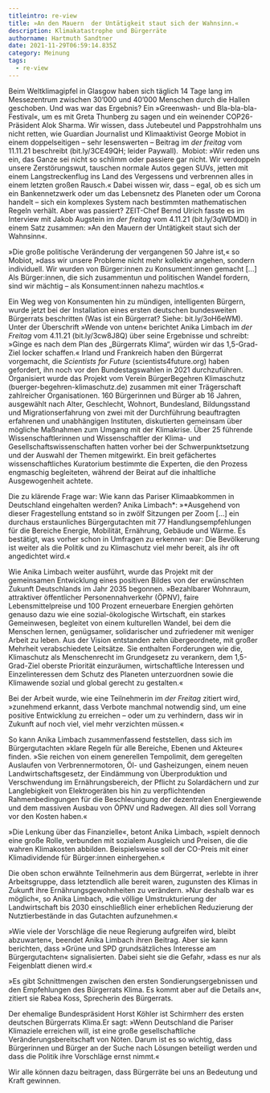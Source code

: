 ```yaml
---
titleintro: re-view
title: »An den Mauern  der Untätigkeit staut sich der Wahnsinn.«
description: Klimakatastrophe und Bürgerräte
authorname: Hartmuth Sandtner
date: 2021-11-29T06:59:14.835Z
category: Meinung
tags:
  - re-view
---
```

Beim Weltklimagipfel in Glasgow haben sich täglich 14 Tage lang im Messezentrum zwischen 30’000 und 40’000 Menschen durch die Hallen geschoben. Und was war das Ergebnis? Ein »Greenwash- und Bla-bla-bla-Festival«, um es mit Greta Thunberg zu sagen und ein weinender COP26-Präsident Alok Sharma. Wir wissen, dass Jutebeutel und Pappstrohhalm uns nicht retten, wie Guardian Journalist und Klimaaktivist George Mobiot in einem doppelseitigen – sehr lesenswerten – Beitrag im *der freitag* vom 11.11.21 beschreibt (bit.ly/3CE49QH; leider Paywall).  Mobiot: »Wir reden uns ein, das Ganze sei nicht so schlimm oder passiere gar nicht. Wir verdoppeln unsere Zerstörungswut, tauschen normale Autos gegen SUVs, jetten mit einem Langstreckenflug ins Land des Vergessens und verbrennen alles in einem letzten großen Rausch.« Dabei wissen wir, dass – egal, ob es sich um ein Bankennetzwerk oder um das Lebensnetz des Planeten oder um Corona handelt – sich ein komplexes System nach bestimmten mathematischen Regeln verhält. Aber was passiert? ZEIT-Chef Bernd Ulrich fasste es im Interview mit Jakob Augstein im *der freitag* vom 4.11.21 (bit.ly/3qWDMDl) in einem Satz zusammen: »An den Mauern der Untätigkeit staut sich der Wahnsinn«. 

»Die große politische Veränderung der vergangenen 50 Jahre ist,« so Mobiot, »dass wir unsere Probleme nicht mehr kollektiv angehen, sondern individuell. Wir wurden von Bürger:innen zu Konsument:innen gemacht \[...] Als Bürger:innen, die sich zusammentun und politischen Wandel fordern, sind wir mächtig – als Konsument:innen nahezu machtlos.«

Ein Weg weg von Konsumenten hin zu mündigen, intelligenten Bürgern, wurde jetzt bei der Installation eines ersten deutschen bundesweiten Bürgerrats beschritten (Was ist ein Bürgerrat? Siehe: bit.ly/3oH6eWM). Unter der Überschrift »Wende von unten« berichtet Anika Limbach im *der Freitag* vom 4.11.21 (bit.ly/3cw8J8Q) über seine Ergebnisse und schreibt: »Ginge es nach dem Plan des „Bürgerrats Klima“, würden wir das 1,5-Grad-Ziel locker schaffen.« Irland und Frankreich haben den Bürgerrat vorgemacht, die *Scientists for Future* (scientists4future.org) haben gefordert, ihn noch vor den Bundestagswahlen in 2021 durchzuführen. Organisiert wurde das Projekt vom Verein BürgerBegehren Klimaschutz (buerger-begehren-klimaschutz.de) zusammen mit einer Trägerschaft zahlreicher Organisationen. 160 Bürgerinnen und Bürger ab 16 Jahren, ausgewählt nach Alter, Geschlecht, Wohnort, Bundesland, Bildungsstand und Migrationserfahrung von zwei mit der Durchführung beauftragten erfahrenen und unabhängigen Instituten, diskutierten gemeinsam über mögliche Maßnahmen zum Umgang mit der Klimakrise. Über 25 führende Wissenschaftlerinnen und Wissenschaftler der Klima- und Gesellschaftswissenschaften hatten vorher bei der Schwerpunktsetzung und der Auswahl der Themen mitgewirkt. Ein breit gefächertes wissenschaftliches Kuratorium bestimmte die Experten, die den Prozess engmaschig begleiteten, während der Beirat auf die inhaltliche Ausgewogenheit achtete.

Die zu klärende Frage war: Wie kann das Pariser Klimaabkommen in Deutschland eingehalten werden? Anika Limbach*: »*Ausgehend von dieser Fragestellung entstand so in zwölf Sitzungen per Zoom \[...] ein durchaus erstaunliches Bürgergutachten mit 77 Handlungsempfehlungen für die Bereiche Energie, Mobilität, Ernährung, Gebäude und Wärme. Es bestätigt, was vorher schon in Umfragen zu erkennen war: Die Bevölkerung ist weiter als die Politik und zu Klimaschutz viel mehr bereit, als ihr oft angedichtet wird.« 

Wie Anika Limbach weiter ausführt, wurde das Projekt mit der gemeinsamen Entwicklung eines positiven Bildes von der erwünschten Zukunft Deutschlands im Jahr 2035 begonnen. »Bezahlbarer Wohnraum, attraktiver öffentlicher Personennahverkehr (ÖPNV), faire Lebensmittelpreise und 100 Prozent erneuerbare Energien gehörten genauso dazu wie eine sozial-ökologische Wirtschaft, ein starkes Gemeinwesen, begleitet von einem kulturellen Wandel, bei dem die Menschen lernen, genügsamer, solidarischer und zufriedener mit weniger Arbeit zu leben. Aus der Vision entstanden zehn übergeordnete, mit großer Mehrheit verabschiedete Leitsätze. Sie enthalten Forderungen wie die, Klimaschutz als Menschenrecht im Grundgesetz zu verankern, dem 1,5-Grad-Ziel oberste Priorität einzuräumen, wirtschaftliche Interessen und Einzelinteressen dem Schutz des Planeten unterzuordnen sowie die Klimawende sozial und global gerecht zu gestalten.«

Bei der Arbeit wurde, wie eine Teilnehmerin im *der Freitag* zitiert wird, »zunehmend erkannt, dass Verbote manchmal notwendig sind, um eine positive Entwicklung zu erreichen – oder um zu verhindern, dass wir in Zukunft auf noch viel, viel mehr verzichten müssen.«

So kann Anika Limbach zusammenfassend feststellen, dass sich im Bürgergutachten »klare Regeln für alle Bereiche, Ebenen und Akteure« finden. »Sie reichen von einem generellen Tempolimit, dem geregelten Auslaufen von Verbrennermotoren, Öl- und Gasheizungen, einem neuen Landwirtschaftsgesetz, der Eindämmung von Überproduktion und Verschwendung im Ernährungsbereich, der Pflicht zu Solardächern und zur Langlebigkeit von Elektrogeräten bis hin zu verpflichtenden Rahmenbedingungen für die Beschleunigung der dezentralen Energiewende und dem massiven Ausbau von ÖPNV und Radwegen. All dies soll Vorrang vor den Kosten haben.«

»Die Lenkung über das Finanzielle«, betont Anika Limbach, »spielt dennoch eine große Rolle, verbunden mit sozialem Ausgleich und Preisen, die die wahren Klimakosten abbilden. Beispielsweise soll der CO-Preis mit einer Klimadividende für Bürger:innen einhergehen.«

Die oben schon erwähnte Teilnehmerin aus dem Bürgerrat, »erlebte in ihrer Arbeitsgruppe, dass letztendlich alle bereit waren, zugunsten des Klimas in Zukunft ihre Ernährungsgewohnheiten zu verändern. »Nur deshalb war es möglich«, so Anika Limbach, »die völlige Umstrukturierung der Landwirtschaft bis 2030 einschließlich einer erheblichen Reduzierung der Nutztierbestände in das Gutachten aufzunehmen.«

»Wie viele der Vorschläge die neue Regierung aufgreifen wird, bleibt abzuwarten«, beendet Anika Limbach ihren Beitrag. Aber sie kann berichten, dass »Grüne und SPD grundsätzliches Interesse am Bürgergutachten« signalisierten. Dabei sieht sie die Gefahr, »dass es nur als Feigenblatt dienen wird.«

»Es gibt Schnittmengen zwischen den ersten Sondierungsergebnissen und den Empfehlungen des Bürgerrats Klima. Es kommt aber auf die Details an«, zitiert sie Rabea Koss, Sprecherin des Bürgerrats.

Der ehemalige Bundespräsident Horst Köhler ist Schirmherr des ersten deutschen Bürgerrats Klima.Er sagt: »Wenn Deutschland die Pariser Klimaziele erreichen will, ist eine große gesellschaftliche Veränderungsbereitschaft von Nöten. Darum ist es so wichtig, dass Bürgerinnen und Bürger an der Suche nach Lösungen beteiligt werden und dass die Politik ihre Vorschläge ernst nimmt.«

Wir alle können dazu beitragen, dass Bürgerräte bei uns an Bedeutung und Kraft gewinnen.